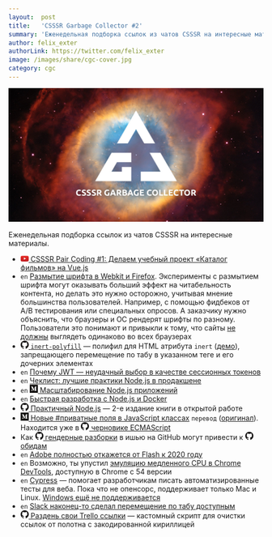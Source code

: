 ```yaml
---
layout:  post
title:   'CSSSR Garbage Collector #2'
summary: 'Еженедельная подборка ссылок из чатов CSSSR на интересные материалы'
author: felix_exter
authorLink: https://twitter.com/felix_exter
image: /images/share/cgc-cover.jpg
category: cgc
---
```


[github]: /images/icons/github.png
[medium]: /images/icons/medium.png
[yt]: /images/icons/youtube.png

![CSSSR Garbage Collector](/images/share/cgc-cover.jpg)

Еженедельная подборка ссылок из чатов CSSSR на интересные материалы.

- [![yt] CSSSR Pair Coding #1: Делаем учебный проект «Каталог фильмов» на Vue.js](https://www.youtube.com/watch?v=InAWVrLnycw)
- `en` [Размытие шрифта в Webkit и Firefox](https://davidwalsh.name/font-smoothing).
Эксперименты с размытием шрифта могут оказывать больший эффект на читабельность контента, но делать это нужно осторожно, учитывая мнение большинства пользователей.
Например, с помощью фидбеков от A/B тестирования или специальных опросов.
А заказчику нужно объяснить, что браузеры и ОС рендерят шрифты по разному.
Пользователи это понимают и привыкли к тому, что сайты [не должны](http://dowebsitesneedtolookexactlythesameineverybrowser.com/) выглядеть одинаково во всех браузерах
- [![github] `inert-polyfill`](https://github.com/GoogleChrome/inert-polyfill) — полифил для HTML атрибута `inert` ([демо](https://rawgit.com/GoogleChrome/inert-polyfill/master/demo.html)), запрещающего перемещение по табу в указанном теге и его дочерних элементах
- `en` [Почему JWT — неудачный выбор в качестве сессионных токенов](https://scotch.io/bar-talk/why-jwts-suck-as-session-tokens)
- `en` [Чеклист: лучшие практики Node.js в продакшене](http://goldbergyoni.com/checklist-best-practice-of-node-js-in-production/)
- `en` [![medium] Масштабирование Node.js приложений](https://medium.freecodecamp.org/scaling-node-js-applications-8492bd8afadc)
- `en` [Быстрая разработка с Node.js и Docker](https://finnian.io/blog/rapid-development-with-node-js-and-docker/)
- [![github] Практичный Node.js](https://github.com/azat-co/practicalnode/) — 2-е издание книги в открытой работе
- [![medium] Новые #приватные поля в JavaScript классах](https://medium.com/devschacht/javascripts-new-private-class-fields-c60daffe361b) `перевод` ([оригинал](http://thejameskyle.com/javascripts-new-private-class-fields.html)). Находится уже в [![github] черновике ECMAScript](https://github.com/tc39/proposals#active-proposals)
- Как [![github] гендерные разборки](https://github.com/traverson/traverson/issues/95) в ишью на GitHub могут привести к [![github] обидам](https://github.com/traverson/traverson/commit/b129d32dc2622df224fcda5e6ae5612f53156fa4)
- `en` [Adobe полностью откажется от Flash к 2020 году](https://blogs.adobe.com/conversations/2017/07/adobe-flash-update.html)
- `en` Возможно, ты упустил [эмуляцию медленного CPU в Chrome DevTools](https://developers.google.com/web/updates/2016/09/devtools-digest), доступную в Chrome с 54 версии
- `en` [Cypress](https://www.cypress.io/) — помогает разработчикам писать автоматизированные тесты для веба. Пока что не опенсорс, поддерживает только Mac и Linux. [Windows ещё не поддерживается](https://github.com/cypress-io/cypress/issues/74)
- `en` [Slack наконец-то сделал перемещение по табу доступным](https://get.slack.help/hc/en-us/articles/115003340723)
- [![github] Раздень свои Trello ссылки](https://gist.github.com/felixexter/a21cdc536b48c91f7f4bcdbfaf393ad0) — кастомный скрипт для очистки ссылок от полотна с закодированной кириллицей
